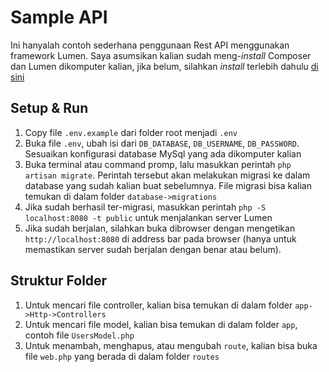 # Sample API

Ini hanyalah contoh sederhana penggunaan Rest API menggunakan framework Lumen. Saya asumsikan kalian sudah meng-*install* Composer dan Lumen dikomputer kalian, jika belum, silahkan *install* terlebih dahulu [di sini](https://lumen.laravel.com/docs/7.x#installation)

## Setup & Run

1. Copy file `.env.example` dari folder root menjadi `.env`
2. Buka file `.env`, ubah isi dari `DB_DATABASE`, `DB_USERNAME`, `DB_PASSWORD`. Sesuaikan konfigurasi database MySql yang ada dikomputer kalian
3. Buka terminal atau command promp, lalu masukkan perintah `php artisan migrate`. Perintah tersebut akan melakukan migrasi ke dalam database yang sudah kalian buat sebelumnya. File migrasi bisa kalian temukan di dalam folder `database->migrations`
4. Jika sudah berhasil ter-migrasi, masukkan perintah `php -S localhost:8080 -t public` untuk menjalankan server Lumen
5. Jika sudah berjalan, silahkan buka dibrowser dengan mengetikan `http://localhost:8080` di address bar pada browser (hanya untuk memastikan server sudah berjalan dengan benar atau belum).

## Struktur Folder

1. Untuk mencari file controller, kalian bisa temukan di dalam folder `app->Http->Controllers`
2. Untuk mencari file model, kalian bisa temukan di dalam folder `app`, contoh file `UsersModel.php`
3. Untuk menambah, menghapus, atau mengubah `route`, kalian bisa buka file `web.php` yang berada di dalam folder `routes`